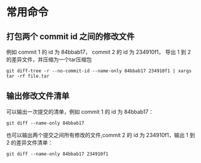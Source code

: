 # 常用命令
## 打包两个 commit id 之间的修改文件
例如 commit 1 的 id 为 84bbab17，
commit 2 的 id 为 234910f1，
导出 1 到 2 的差异文件，并压缩为一个tar压缩包
```
git diff-tree -r --no-commit-id --name-only 84bbab17 234910f1 | xargs tar -rf file.tar
```

## 输出修改文件清单
可以输出一次提交的清单，例如 commit 1 的 id 为 84bbab17：
```
git diff --name-only 84bbab17
```

也可以输出两个提交之间所有修改的文件,commit 2 的 id 为 234910f1，输出 1 到 2 的差异文件清单：
```
git diff --name-only 84bbab17 234910f1
```
